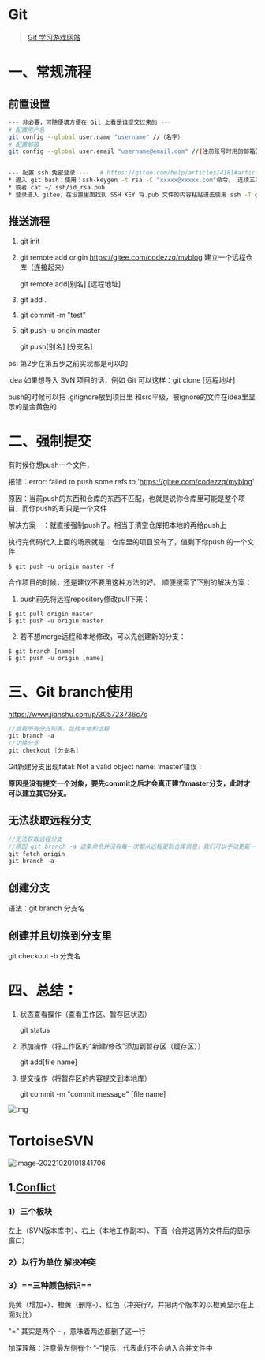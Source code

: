 # Git

> [Git 学习游戏网站](https://oschina.gitee.io/learn-git-branching/)

# 一、常规流程

## 前置设置

```bash
--- 非必要，可随便填方便在 Git 上看是谁提交过来的 ---
# 配置用户名
git config --global user.name "username" //（名字）
# 配置邮箱
git config --global user.email "username@email.com" //(注册账号时用的邮箱)


--- 配置 ssh 免密登录 ---   # https://gitee.com/help/articles/4181#article-header0
* 进入 git bash；使用：ssh-keygen -t rsa -C "xxxxx@xxxxx.com"命令。 连续三次回车。一般用户目录下会有两个文件
* 或者 cat ~/.ssh/id_rsa.pub
* 登录进入 gitee，在设置里面找到 SSH KEY 将.pub 文件的内容粘贴进去使用 ssh -T git@gitee.com 测试是否成功即可
```



## 推送流程

1. git init 

2. git remote add origin https://gitee.com/codezzq/myblog
   建立一个远程仓库（连接起来）

   git remote add[别名] [远程地址]

3. git add .

4. git commit -m "test"   

5. git push -u origin master

   git push[别名] [分支名]



ps: 第2步在第五步之前实现都是可以的

idea 如果想导入 SVN 项目的话，例如 Git 可以这样：git clone [远程地址]

push的时候可以把 .gitignore放到项目里 和src平级，被ignore的文件在idea里显示的是金黄色的



# 二、强制提交

有时候你想push一个文件，

报错：error: failed to push some refs to 'https://gitee.com/codezzq/myblog'

原因：当前push的东西和仓库的东西不匹配，也就是说你仓库里可能是整个项目，而你push的却只是一个文件

解决方案一：就直接强制push了。相当于清空仓库把本地的再给push上

执行完代码代入上面的场景就是：仓库里的项目没有了，值剩下你push 的一个文件

```
$ git push -u origin master -f
```

合作项目的时候，还是建议不要用这种方法的好。 
顺便搜索了下别的解决方案：

1. push前先将远程repository修改pull下来：

```
$ git pull origin master
$ git push -u origin master
```

2. 若不想merge远程和本地修改，可以先创建新的分支：

```
$ git branch [name]
$ git push -u origin [name]
```

 

# 三、Git branch使用

https://www.jianshu.com/p/305723736c7c

```csharp
//查看所有分支列表，包括本地和远程
git branch -a
//切换分支
git checkout [分支名]
```

Git新建分支出现fatal: Not a valid object name: ‘master‘错误 :

**原因是没有提交一个对象，要先commit之后才会真正建立master分支，此时才可以建立其它分支。**



## 无法获取远程分支

```csharp
//无法获取远程分支
//原因 git branch -a 这条命令并没有每一次都从远程更新仓库信息，我们可以手动更新一下
git fetch origin 
git branch -a
```

## 创建分支

语法：git branch 分支名

## 创建并且切换到分支里

git checkout -b 分支名



# 四、总结：

1. 状态查看操作（查看工作区、暂存区状态）

   git status

   

2. 添加操作（将工作区的“新建/修改”添加到暂存区（缓存区））

   git add[file name]

   

3. 提交操作（将暂存区的内容提交到本地库）

   git commit -m "commit message" [file name]

   

![img](https://images.zzq8.cn/img/202206011611310.png)







# TortoiseSVN

![image-20221020101841706](https://images.zzq8.cn/img/202210201018847.png)

## 1.[Conflict](https://blog.csdn.net/daigualu/article/details/68936061)

### 1）三个板块

左上（SVN版本库中）、右上（本地工作副本）、下面（合并这俩的文件后的显示窗口）

### 2）以行为单位 解决冲突

### 3）==三种颜色标识==

亮黄（增加+）、橙黄（删除-）、红色（冲突行?，并把两个版本的以橙黄显示在上面对比）

"=" 其实是两个 - ，意味着两边都删了这一行



加深理解：注意最左侧有个 “-”提示，代表此行不会纳入合并文件中
